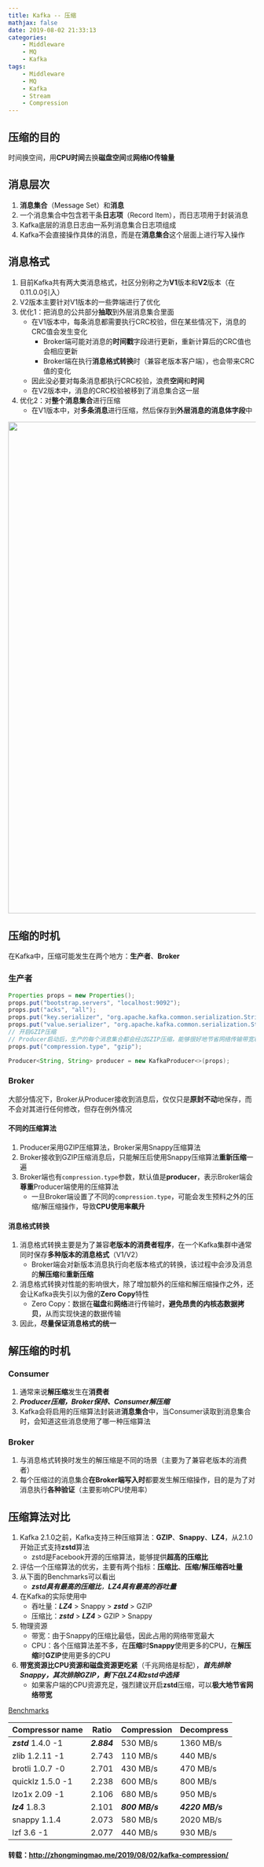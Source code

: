 ```yaml
---
title: Kafka -- 压缩
mathjax: false
date: 2019-08-02 21:33:13
categories:
    - Middleware
    - MQ
    - Kafka
tags:
    - Middleware
    - MQ
    - Kafka
    - Stream
    - Compression
---
```


## 压缩的目的
时间换空间，用**CPU时间**去换**磁盘空间**或**网络IO传输量**

## 消息层次
1. **消息集合**（Message Set）和**消息**
2. 一个消息集合中包含若干条**日志项**（Record Item），而日志项用于封装消息
3. Kafka底层的消息日志由一系列消息集合日志项组成
4. Kafka不会直接操作具体的消息，而是在**消息集合**这个层面上进行写入操作

<!-- more -->

## 消息格式
1. 目前Kafka共有两大类消息格式，社区分别称之为**V1**版本和**V2**版本（在0.11.0.0引入）
2. V2版本主要针对V1版本的一些弊端进行了优化
3. 优化1：把消息的公共部分**抽取**到外层消息集合里面
    - 在V1版本中，每条消息都需要执行CRC校验，但在某些情况下，消息的CRC值会发生变化
        - Broker端可能对消息的**时间戳**字段进行更新，重新计算后的CRC值也会相应更新
        - Broker端在执行**消息格式转换**时（兼容老版本客户端），也会带来CRC值的变化
    - 因此没必要对每条消息都执行CRC校验，浪费**空间**和**时间**
    - 在V2版本中，消息的CRC校验被移到了消息集合这一层
4. 优化2：对**整个消息集合**进行压缩
    - 在V1版本中，对**多条消息**进行压缩，然后保存到**外层消息的消息体字段**中

<img src="https://kafka-1253868755.cos.ap-guangzhou.myqcloud.com/geek-time/kafka-compression-v1-v2.png" width=1000/>

## 压缩的时机
在Kafka中，压缩可能发生在两个地方：**生产者**、**Broker**

### 生产者
```java
Properties props = new Properties();
props.put("bootstrap.servers", "localhost:9092");
props.put("acks", "all");
props.put("key.serializer", "org.apache.kafka.common.serialization.StringSerializer");
props.put("value.serializer", "org.apache.kafka.common.serialization.StringSerializer");
// 开启GZIP压缩
// Producer启动后，生产的每个消息集合都会经过GZIP压缩，能够很好地节省网络传输带宽和Kafka Broker端的磁盘占用
props.put("compression.type", "gzip");

Producer<String, String> producer = new KafkaProducer<>(props);
```

### Broker
大部分情况下，Broker从Producer接收到消息后，仅仅只是**原封不动**地保存，而不会对其进行任何修改，但存在例外情况

#### 不同的压缩算法
1. Producer采用GZIP压缩算法，Broker采用Snappy压缩算法
2. Broker接收到GZIP压缩消息后，只能解压后使用Snappy压缩算法**重新压缩**一遍
3. Broker端也有`compression.type`参数，默认值是**producer**，表示Broker端会**尊重**Producer端使用的压缩算法
    - 一旦Broker端设置了不同的`compression.type`，可能会发生预料之外的压缩/解压缩操作，导致**CPU使用率飙升**

#### 消息格式转换
1. 消息格式转换主要是为了兼容**老版本的消费者程序**，在一个Kafka集群中通常同时保存**多种版本的消息格式**（V1/V2）
    - Broker端会对新版本消息执行向老版本格式的转换，该过程中会涉及消息的**解压缩**和**重新压缩**
2. 消息格式转换对性能的影响很大，除了增加额外的压缩和解压缩操作之外，还会让Kafka丧失引以为傲的**Zero Copy**特性
    - Zero Copy：数据在**磁盘**和**网络**进行传输时，**避免昂贵的内核态数据拷贝**，从而实现快速的数据传输
3. 因此，**尽量保证消息格式的统一**

## 解压缩的时机

### Consumer
1. 通常来说**解压缩**发生在**消费者**
2. _**Producer压缩，Broker保持、Consumer解压缩**_
3. Kafka会将启用的压缩算法封装进**消息集合**中，当Consumer读取到消息集合时，会知道这些消息使用了哪一种压缩算法

### Broker
1. 与消息格式转换时发生的解压缩是不同的场景（主要为了兼容老版本的消费者）
2. 每个压缩过的消息集合**在Broker端写入时**都要发生解压缩操作，目的是为了对消息执行**各种验证**（主要影响CPU使用率）

## 压缩算法对比
1. Kafka 2.1.0之前，Kafka支持三种压缩算法：**GZIP**、**Snappy**、**LZ4**，从2.1.0开始正式支持**zstd**算法
    - zstd是Facebook开源的压缩算法，能够提供**超高的压缩比**
2. 评估一个压缩算法的优劣，主要有两个指标：**压缩比**、**压缩/解压缩吞吐量**
3. 从下面的Benchmarks可以看出
    - _**zstd具有最高的压缩比**，**LZ4具有最高的吞吐量**_
4. 在Kafka的实际使用中
    - 吞吐量：_**LZ4**_ > Snappy > _**zstd**_ > GZIP
    - 压缩比：_**zstd**_ > _**LZ4**_ > GZIP > Snappy
5. 物理资源
    - 带宽：由于Snappy的压缩比最低，因此占用的网络带宽最大
    - CPU：各个压缩算法差不多，在**压缩**时**Snappy**使用更多的CPU，在**解压缩**时**GZIP**使用更多的CPU
6. **带宽资源比CPU资源和磁盘资源更吃紧**（千兆网络是标配），_**首先排除Snappy，其次排除GZIP，剩下在LZ4和zstd中选择**_
    - 如果客户端的CPU资源充足，强烈建议开启**zstd**压缩，可以**极大地节省网络带宽**

[Benchmarks](https://github.com/facebook/zstd)

| Compressor name | Ratio | Compression | Decompress |
| ---- | ---- | ---- | ---- |
| _**zstd**_ 1.4.0 -1 | _**2.884**_ | 530 MB/s | 1360 MB/s |
| zlib 1.2.11 -1 | 2.743 | 110 MB/s | 440 MB/s |
| brotli 1.0.7 -0 | 2.701 | 430 MB/s | 470 MB/s |
| quicklz 1.5.0 -1 | 2.238 | 600 MB/s | 800 MB/s |
| lzo1x 2.09 -1 | 2.106 | 680 MB/s | 950 MB/s |
| _**lz4**_ 1.8.3 | 2.101 | _**800 MB/s**_ | _**4220 MB/s**_ |
| snappy 1.1.4 | 2.073 | 580 MB/s | 2020 MB/s |
| lzf 3.6 -1 | 2.077 | 440 MB/s | 930 MB/s |

#### 转载：<http://zhongmingmao.me/2019/08/02/kafka-compression/>